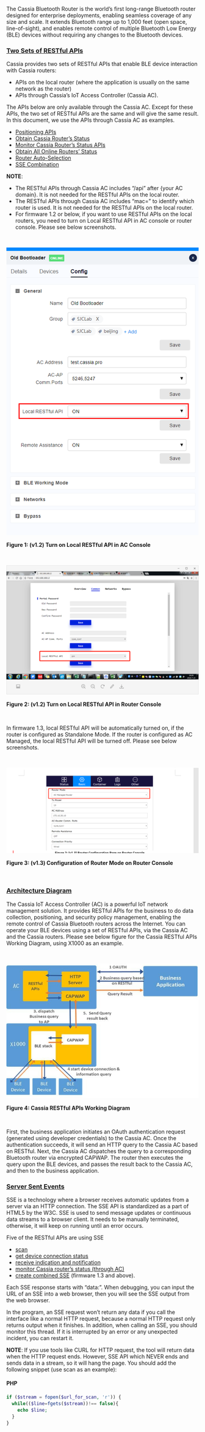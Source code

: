 The Cassia Bluetooth Router is the world’s first long-range Bluetooth router designed for
enterprise deployments, enabling seamless coverage of any size and scale. It extends
Bluetooth range up to 1,000 feet (open space, line-of-sight), and enables remote control of
multiple Bluetooth Low Energy (BLE) devices without requiring any changes to the Bluetooth
devices.

### [Two Sets of RESTful APIs](#two-sets-of-restful-apis)
Cassia provides two sets of RESTful APIs that enable BLE device interaction with Cassia
routers:
  * APIs on the local router (where the application is usually on the same network as the
router)
  * APIs through Cassia’s IoT Access Controller (Cassia AC).

The APIs below are only available through the Cassia AC. Except for these APIs, the two set
of RESTful APIs are the same and will give the same result. In this document, we use the
APIs through Cassia AC as examples.
  * [Positioning APIs](https://github.com/CassiaNetworks/CassiaSDKGuide/wiki/RESTful-API#positioning-api)
  * [Obtain Cassia Router’s Status](https://github.com/CassiaNetworks/CassiaSDKGuide/wiki/RESTful-API#obtain-cassia-routers-status-through-ac)
  * [Monitor Cassia Router’s Status APIs](https://github.com/CassiaNetworks/CassiaSDKGuide/wiki/RESTful-API#monitor-cassia-routers-status-through-ac)
  * [Obtain All Online Routers’ Status](https://github.com/CassiaNetworks/CassiaSDKGuide/wiki/RESTful-API#obtain-all-online-routers-status-through-ac)
  * [Router Auto-Selection](https://github.com/CassiaNetworks/CassiaSDKGuide/wiki/RESTful-API#router-auto-selection-api)
  * [SSE Combination](https://github.com/CassiaNetworks/CassiaSDKGuide/wiki/RESTful-API#sse-combination-api)

**NOTE**:
  * The RESTful APIs through Cassia AC includes “/api” after {your AC domain}. It is not
needed for the RESTful APIs on the local router.
  * The RESTful APIs through Cassia AC includes “mac=<mac>” to identify which router is
used. It is not needed for the RESTful APIs on the local router.
  * For firmware 1.2 or below, if you want to use RESTful APIs on the local routers, you
need to turn on Local RESTful API in AC console or router console. Please see below
screenshots.

<br />

![Figure 1](https://github.com/CassiaNetworks/CassiaSDKGuideResources/blob/master/images/f1.png)

**Figure 1: (v1.2) Turn on Local RESTful API in AC Console**

<br />

![Figure 2](https://github.com/CassiaNetworks/CassiaSDKGuideResources/blob/master/images/f2.png)

**Figure 2: (v1.2) Turn on Local RESTful API in Router Console**

<br />

In firmware 1.3, local RESTful API will be automatically turned on, if the router is
configured as Standalone Mode. If the router is configured as AC Managed, the local
RESTful API will be turned off. Please see below screenshots.

<br />

![Figure 3](https://github.com/CassiaNetworks/CassiaSDKGuideResources/blob/master/images/f3.png)

**Figure 3: (v1.3) Configuration of Router Mode on Router Console**

<br />

### [Architecture Diagram](#architecture-diagram)
The Cassia IoT Access Controller (AC) is a powerful IoT network management solution. It
provides RESTful APIs for the business to do data collection, positioning, and security policy
management, enabling the remote control of Cassia Bluetooth routers across the Internet.
You can operate your BLE devices using a set of RESTful APIs, via the Cassia AC and the
Cassia routers. Please see below figure for the Cassia RESTful APIs Working Diagram, using
X1000 as an example.

<br />

![Figure 4](https://github.com/CassiaNetworks/CassiaSDKGuideResources/blob/master/images/f4.png)

**Figure 4: Cassia RESTful APIs Working Diagram**

<br />

First, the business application initiates an OAuth authentication request (generated using
developer credentials) to the Cassia AC. Once the authentication succeeds, it will send an
HTTP query to the Cassia AC based on RESTful. Next, the Cassia AC dispatches the query to a
corresponding Bluetooth router via encrypted CAPWAP. The router then executes the query
upon the BLE devices, and passes the result back to the Cassia AC, and then to the business
application.

### [Server Sent Events](#server-sent-events)
SSE is a technology where a browser receives automatic updates from a server via an HTTP
connection. The SSE API is standardized as a part of HTML5 by the W3C. SSE is used to send
message updates or continuous data streams to a browser client. It needs to be manually
terminated, otherwise, it will keep on running until an error occurs.

Five of the RESTful APIs are using SSE
  - [scan](https://github.com/CassiaNetworks/CassiaSDKGuide/wiki/RESTful-API#scan-bluetooth-devices)
  - [get device connection status](https://github.com/CassiaNetworks/CassiaSDKGuide/wiki/RESTful-API#get-device-connection-status)
  - [receive indication and notification](https://github.com/CassiaNetworks/CassiaSDKGuide/wiki/RESTful-API#receive-notification-and-indication)
  - [monitor Cassia router’s status (through AC)](https://github.com/CassiaNetworks/CassiaSDKGuide/wiki/RESTful-API#monitor-cassia-routers-status-through-ac)
  - [create combined SSE](https://github.com/CassiaNetworks/CassiaSDKGuide/wiki/RESTful-API#create-combined-sse) (firmware 1.3 and above).

Each SSE response starts with “data:”. When debugging, you can input the URL of an SSE
into a web browser, then you will see the SSE output from the web browser.

In the program, an SSE request won’t return any data if you call the interface like a normal
HTTP request, because a normal HTTP request only returns output when it finishes. In
addition, when calling an SSE, you should monitor this thread. If it is interrupted by an error
or any unexpected incident, you can restart it.

**NOTE**: If you use tools like CURL for HTTP request, the tool will return data when the HTTP
request ends. However, SSE API which NEVER ends and sends data in a stream, so it will
hang the page. You should add the following snippet (use scan as an example):

#### PHP
```php
if ($stream = fopen($url_for_scan, 'r')) {
  while(($line=fgets($stream))!== false){
    echo $line;
  }
}
```

